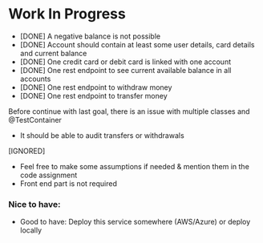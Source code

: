 # Work In Progress


* [DONE] A negative balance is not possible
* [DONE] Account should contain at least some user details, card details and current balance
* [DONE] One credit card or debit card is linked with one account
* [DONE] One rest endpoint to see current available balance in all accounts 
* [DONE] One rest endpoint to withdraw money
* [DONE] One rest endpoint to transfer money

Before continue with last goal, there is an issue with multiple classes and @TestContainer

* It should be able to audit transfers or withdrawals


[IGNORED]

* Feel free to make some assumptions if needed & mention them in the code assignment
* Front end part is not required


### Nice to have:
* Good to have: Deploy this service somewhere (AWS/Azure) or deploy locally